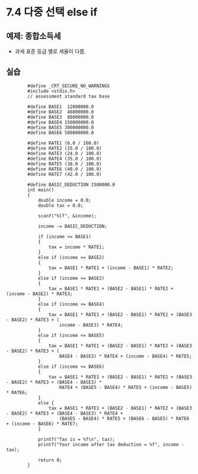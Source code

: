 # 7.4 다중 선택 else if

## 예제: 종합소득세

- 과세 표준 등급 별로 세율이 다름.

## 실습

            #define _CRT_SECURE_NO_WARNINGS
            #include <stdio.h>
            // assessment standard tax base

            #define BASE1  12000000.0
            #define BASE2  46000000.0
            #define BASE3  88000000.0
            #define BASE4 150000000.0
            #define BASE5 300000000.0
            #define BASE6 500000000.0

            #define RATE1 (6.0 / 100.0)
            #define RATE2 (15.0 / 100.0)
            #define RATE3 (24.0 / 100.0)
            #define RATE4 (35.0 / 100.0)
            #define RATE5 (38.0 / 100.0)
            #define RATE6 (40.0 / 100.0)
            #define RATE7 (42.0 / 100.0)

            #define BASIC_DEDUCTION 1500000.0
            int main()
            {
                double income = 0.0;
                double tax = 0.0;

                scanf("%lf", &income);

                income -= BASIC_DEDUCTION;

                if (income <= BASE1)
                {
                    tax = income * RATE1;
                }
                else if (income <= BASE2)
                {
                    tax = BASE1 * RATE1 + (income - BASE1) * RATE2;
                }
                else if (income <= BASE3)
                {
                    tax = BASE1 * RATE1 + (BASE2 - BASE1) * RATE2 + (income - BASE2) * RATE3;
                }
                else if (income <= BASE4)
                {
                    tax = BASE1 * RATE1 + (BASE2 - BASE1) * RATE2 + (BASE3 - BASE2) * RATE3 + (
                        income - BASE3) * RATE4;
                }
                else if (income <= BASE5)
                {
                    tax = BASE1 * RATE1 + (BASE2 - BASE1) * RATE2 + (BASE3 - BASE2) * RATE3 + (
                        BASE4 - BASE3) * RATE4 + (income - BASE4) * RATE5;
                }
                else if (income <= BASE6)
                {
                    tax = BASE1 * RATE1 + (BASE2 - BASE1) * RATE2 + (BASE3 - BASE2) * RATE3 + (BASE4 - BASE3) *
                        RATE4 + (BASE5 - BASE4) * RATE5 + (income - BASE5) * RATE6;
                }
                else {
                    tax = BASE1 * RATE1 + (BASE2 - BASE1) * RATE2 + (BASE3 - BASE2) * RATE3 + (BASE4 - BASE3) * RATE4 +
                        (BASE5 - BASE4) * RATE5 + (BASE6 - BASE5) * RATE6 + (income - BASE6) * RATE7;
                }

                printf("Tax is = %f\n", tax);
                printf("Your income after tax deduction = %f", income - tax);

                return 0;
            }

